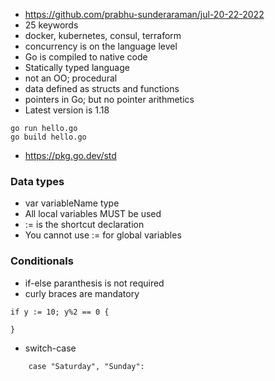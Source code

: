 * https://github.com/prabhu-sunderaraman/jul-20-22-2022
* 25 keywords
* docker, kubernetes, consul, terraform
* concurrency is on the language level
* Go is compiled to native code
* Statically typed language
* not an OO; procedural
* data defined as structs and functions
* pointers in Go; but no pointer arithmetics
* Latest version is 1.18

``` 
go run hello.go
go build hello.go
```

* https://pkg.go.dev/std

### Data types

* var variableName type
* All local variables MUST be used
* := is the shortcut declaration
* You cannot use := for global variables

### Conditionals

* if-else paranthesis is not required
* curly braces are mandatory

```
if y := 10; y%2 == 0 {

}
```
* switch-case

```
    case "Saturday", "Sunday":
```






